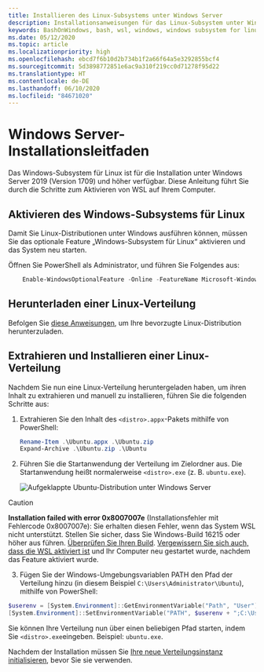 ```yaml
---
title: Installieren des Linux-Subsystems unter Windows Server
description: Installationsanweisungen für das Linux-Subsystem unter Windows Server.
keywords: BashOnWindows, bash, wsl, windows, windows subsystem for linux, windowssubsystem, ubuntu, windows server
ms.date: 05/12/2020
ms.topic: article
ms.localizationpriority: high
ms.openlocfilehash: ebcd7f6b10d2b734b1f2a66f64a5e3292855bcf4
ms.sourcegitcommit: 5d3898772851e6ac9a310f219cc0d71278f95d22
ms.translationtype: HT
ms.contentlocale: de-DE
ms.lasthandoff: 06/10/2020
ms.locfileid: "84671020"
---
```

# <a name="windows-server-installation-guide"></a>Windows Server-Installationsleitfaden

Das Windows-Subsystem für Linux ist für die Installation unter Windows Server 2019 (Version 1709) und höher verfügbar. Diese Anleitung führt Sie durch die Schritte zum Aktivieren von WSL auf Ihrem Computer.

## <a name="enable-the-windows-subsystem-for-linux"></a>Aktivieren des Windows-Subsystems für Linux

Damit Sie Linux-Distributionen unter Windows ausführen können, müssen Sie das optionale Feature „Windows-Subsystem für Linux“ aktivieren und das System neu starten.

Öffnen Sie PowerShell als Administrator, und führen Sie Folgendes aus:

```powershell
    Enable-WindowsOptionalFeature -Online -FeatureName Microsoft-Windows-Subsystem-Linux

```

## <a name="download-a-linux-distribution"></a>Herunterladen einer Linux-Verteilung

Befolgen Sie [diese Anweisungen](install-manual.md), um Ihre bevorzugte Linux-Distribution herunterzuladen.

## <a name="extract-and-install-a-linux-distribution"></a>Extrahieren und Installieren einer Linux-Verteilung

Nachdem Sie nun eine Linux-Verteilung heruntergeladen haben, um ihren Inhalt zu extrahieren und manuell zu installieren, führen Sie die folgenden Schritte aus:

1. Extrahieren Sie den Inhalt des `<distro>.appx`-Pakets mithilfe von PowerShell:

    ```powershell
    Rename-Item .\Ubuntu.appx .\Ubuntu.zip
    Expand-Archive .\Ubuntu.zip .\Ubuntu
    ```

2. Führen Sie die Startanwendung der Verteilung im Zielordner aus. Die Startanwendung heißt normalerweise `<distro>.exe` (z. B. `ubuntu.exe`).

    ![Aufgeklappte Ubuntu-Distribution unter Windows Server](media/server-appx-expand.png)

> [!CAUTION]
> **Installation failed with error 0x8007007e** (Installationsfehler mit Fehlercode 0x8007007e): Sie erhalten diesen Fehler, wenn das System WSL nicht unterstützt. Stellen Sie sicher, dass Sie Windows-Build 16215 oder höher aus führen. [Überprüfen Sie Ihren Build](troubleshooting.md#check-your-build-number). [Vergewissern Sie sich auch, dass die WSL aktiviert ist](troubleshooting.md#confirm-wsl-is-enabled) und Ihr Computer neu gestartet wurde, nachdem das Feature aktiviert wurde.  

3. Fügen Sie der Windows-Umgebungsvariablen PATH den Pfad der Verteilung hinzu (in diesem Beispiel `C:\Users\Administrator\Ubuntu`), mithilfe von PowerShell:

```powershell
$userenv = [System.Environment]::GetEnvironmentVariable("Path", "User")
[System.Environment]::SetEnvironmentVariable("PATH", $userenv + ";C:\Users\Administrator\Ubuntu", "User")
```

Sie können Ihre Verteilung nun über einen beliebigen Pfad starten, indem Sie `<distro>.exe`eingeben. Beispiel: `ubuntu.exe`.

Nachdem der Installation müssen Sie [Ihre neue Verteilungsinstanz initialisieren](initialize-distro.md), bevor Sie sie verwenden.

